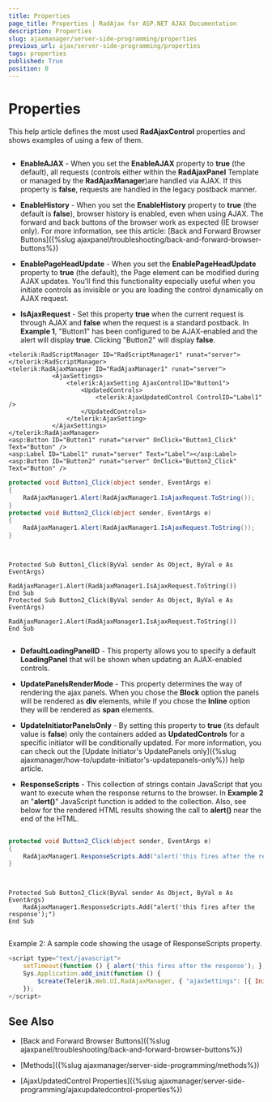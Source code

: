 ```yaml
---
title: Properties
page_title: Properties | RadAjax for ASP.NET AJAX Documentation
description: Properties
slug: ajaxmanager/server-side-programming/properties
previous_url: ajax/server-side-programming/properties
tags: properties
published: True
position: 0
---
```


# Properties



This help article defines the most used **RadAjaxControl** properties and shows examples of using a few of them.

## 

* **EnableAJAX** - When you set the **EnableAJAX** property to **true** (the default), all requests (controls either within the **RadAjaxPanel** Template or managed by the **RadAjaxManager**)are handled via AJAX. If this property is **false**, requests are handled in the legacy postback manner.

* **EnableHistory** - When you set the **EnableHistory** property to **true** (the default is **false**), browser history is enabled, even when using AJAX. The forward and back buttons of the browser work as expected (IE browser only). For more information, see this article:	[Back and Forward Browser Buttons]({%slug ajaxpanel/troubleshooting/back-and-forward-browser-buttons%})

* **EnablePageHeadUpdate** - When you set the **EnablePageHeadUpdate** property to **true** (the default), the Page <Head> element can be modified during AJAX updates. You'll find this functionality especially useful when you initiate controls as invisible or you are loading the control dynamically on AJAX request.

* **IsAjaxRequest** - Set this property **true** when the current request is through AJAX and **false** when the request is a standard postback. In **Example 1**, "Button1" has been configured to be AJAX-enabled and the alert will display **true**. Clicking "Button2" will display **false**.



````ASP.NET
<telerik:RadScriptManager ID="RadScriptManager1" runat="server">
</telerik:RadScriptManager>
<telerik:RadAjaxManager ID="RadAjaxManager1" runat="server">
	        <AjaxSettings>
	            <telerik:AjaxSetting AjaxControlID="Button1">
	                <UpdatedControls>
	                    <telerik:AjaxUpdatedControl ControlID="Label1" />
	                </UpdatedControls>
	            </telerik:AjaxSetting>
	        </AjaxSettings>
</telerik:RadAjaxManager>
<asp:Button ID="Button1" runat="server" OnClick="Button1_Click" Text="Button" />
<asp:Label ID="Label1" runat="server" Text="Label"></asp:Label>
<asp:Button ID="Button2" runat="server" OnClick="Button2_Click" Text="Button" />    
````
````C#
protected void Button1_Click(object sender, EventArgs e)
{
	RadAjaxManager1.Alert(RadAjaxManager1.IsAjaxRequest.ToString());
}
protected void Button2_Click(object sender, EventArgs e)
{
	RadAjaxManager1.Alert(RadAjaxManager1.IsAjaxRequest.ToString());
}
				
````
````VB
	
Protected Sub Button1_Click(ByVal sender As Object, ByVal e As EventArgs)
	        RadAjaxManager1.Alert(RadAjaxManager1.IsAjaxRequest.ToString())
End Sub
Protected Sub Button2_Click(ByVal sender As Object, ByVal e As EventArgs)
	        RadAjaxManager1.Alert(RadAjaxManager1.IsAjaxRequest.ToString())
End Sub
	
````


* **DefaultLoadingPanelID** - This property allows you to specify a default **LoadingPanel** that will be shown when updating an AJAX-enabled controls.

* **UpdatePanelsRenderMode** - This property determines the way of rendering the ajax panels. When you chose the **Block** option the panels will be rendered as **div** elements, while if you chose the **Inline** option they will be rendered as **span** elements.

* **UpdateInitiatorPanelsOnly** - By setting this property to **true** (its default value is **false**) only the containers added as **UpdatedControls** for a specific initiator will be conditionally updated. For more information, you can check out the [Update Initiator's UpdatePanels only]({%slug ajaxmanager/how-to/update-initiator's-updatepanels-only%}) help article.

* **ResponseScripts** - This collection of strings contain JavaScript that you want to execute when the response returns to the browser. In **Example 2** an "**alert()**" JavaScript function is added to the collection. Also, see below for the rendered HTML results showing the call to **alert()** near the end of the HTML.



````C#
	
protected void Button2_Click(object sender, EventArgs e)
{
	RadAjaxManager1.ResponseScripts.Add("alert('this fires after the response');");
}  
				
````
````VB
	     
Protected Sub Button2_Click(ByVal sender As Object, ByVal e As EventArgs)
	RadAjaxManager1.ResponseScripts.Add("alert('this fires after the response');")
End Sub
				
````


Example 2: A sample code showing the usage of ResponseScripts property.

````JavaScript
<script type="text/javascript">
	setTimeout(function () { alert('this fires after the response'); }, 0); Sys.Application.initialize();
	Sys.Application.add_init(function () {
	    $create(Telerik.Web.UI.RadAjaxManager, { "ajaxSettings": [{ InitControlID: "Button1", UpdatedControls: [{ ControlID: "Label1", PanelID: ""}]}], "clientEvents": { OnRequestStart: "", OnResponseEnd: "" }, "defaultLoadingPanelID": "", "enableAJAX": true, "enableHistory": false, "links": [], "styles": [], "uniqueID": "RadAjaxManager1" }, null, null, $get("RadAjaxManager1"));
	});
</script>
````



## See Also

 * [Back and Forward Browser Buttons]({%slug ajaxpanel/troubleshooting/back-and-forward-browser-buttons%})

 * [Methods]({%slug ajaxmanager/server-side-programming/methods%})

 * [AjaxUpdatedControl Properties]({%slug ajaxmanager/server-side-programming/ajaxupdatedcontrol-properties%})
